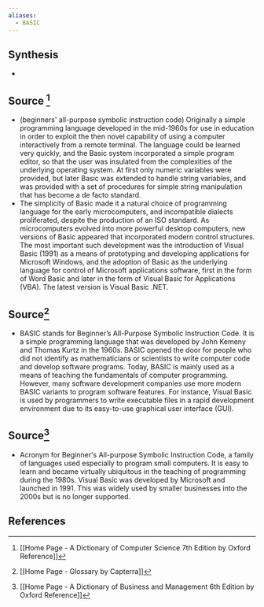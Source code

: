 ```yaml
---
aliases:
  - BASIC
---
```

## Synthesis
- 
## Source [^1]
- (beginners' all-purpose symbolic instruction code) Originally a simple programming language developed in the mid-1960s for use in education in order to exploit the then novel capability of using a computer interactively from a remote terminal. The language could be learned very quickly, and the Basic system incorporated a simple program editor, so that the user was insulated from the complexities of the underlying operating system. At first only numeric variables were provided, but later Basic was extended to handle string variables, and was provided with a set of procedures for simple string manipulation that has become a de facto standard.
- The simplicity of Basic made it a natural choice of programming language for the early microcomputers, and incompatible dialects proliferated, despite the production of an ISO standard. As microcomputers evolved into more powerful desktop computers, new versions of Basic appeared that incorporated modern control structures. The most important such development was the introduction of Visual Basic (1991) as a means of prototyping and developing applications for Microsoft Windows, and the adoption of Basic as the underlying language for control of Microsoft applications software, first in the form of Word Basic and later in the form of Visual Basic for Applications (VBA). The latest version is Visual Basic .NET.
## Source[^2]
- BASIC stands for Beginner’s All-Purpose Symbolic Instruction Code. It is a simple programming language that was developed by John Kemeny and Thomas Kurtz in the 1960s. BASIC opened the door for people who did not identify as mathematicians or scientists to write computer code and develop software programs. Today, BASIC is mainly used as a means of teaching the fundamentals of computer programming. However, many software development companies use more modern BASIC variants to program software features. For instance, Visual Basic is used by programmers to write executable files in a rapid development environment due to its easy-to-use graphical user interface (GUI).
## Source[^3]
- Acronym for Beginner's All-purpose Symbolic Instruction Code, a family of languages used especially to program small computers. It is easy to learn and became virtually ubiquitous in the teaching of programming during the 1980s. Visual Basic was developed by Microsoft and launched in 1991. This was widely used by smaller businesses into the 2000s but is no longer supported.
## References

[^1]: [[Home Page - A Dictionary of Computer Science 7th Edition by Oxford Reference]]
[^2]: [[Home Page - Glossary by Capterra]]
[^3]: [[Home Page - A Dictionary of Business and Management 6th Edition by Oxford Reference]]